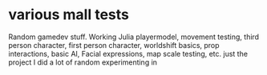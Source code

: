 # various mall tests
 Random gamedev stuff. Working Julia playermodel, movement testing, third person character, first person character, worldshift basics, prop interactions, basic AI, Facial expressions, map scale testing, etc. just the project I did a lot of random experimenting in
